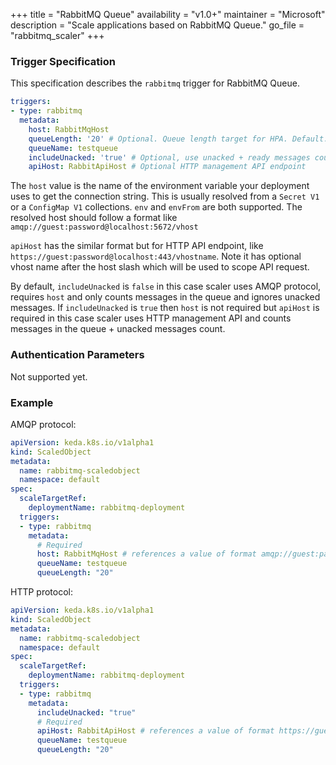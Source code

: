 +++
title = "RabbitMQ Queue"
availability = "v1.0+"
maintainer = "Microsoft"
description = "Scale applications based on RabbitMQ Queue."
go_file = "rabbitmq_scaler"
+++

### Trigger Specification

This specification describes the `rabbitmq` trigger for RabbitMQ Queue.

```yaml
triggers:
- type: rabbitmq
  metadata:
    host: RabbitMqHost
    queueLength: '20' # Optional. Queue length target for HPA. Default: 20 messages
    queueName: testqueue
    includeUnacked: 'true' # Optional, use unacked + ready messages count
    apiHost: RabbitApiHost # Optional HTTP management API endpoint
```

The `host` value is the name of the environment variable your deployment uses to get the connection string. This is usually resolved from a `Secret V1` or a `ConfigMap V1` collections. `env` and `envFrom` are both supported.  The resolved host should follow a format like `amqp://guest:password@localhost:5672/vhost`

`apiHost` has the similar format but for HTTP API endpoint, like `https://guest:password@localhost:443/vhostname`. Note it has optional vhost name after the host slash which will be used to scope API request.

By default, `includeUnacked` is `false` in this case scaler uses AMQP protocol, requires `host` and only counts messages in the queue and ignores unacked messages.
If `includeUnacked` is `true` then `host` is not required but `apiHost` is required in this case scaler uses HTTP management API and counts messages in the queue + unacked messages count.

### Authentication Parameters

Not supported yet.

### Example

AMQP protocol:

```yaml
apiVersion: keda.k8s.io/v1alpha1
kind: ScaledObject
metadata:
  name: rabbitmq-scaledobject
  namespace: default
spec:
  scaleTargetRef:
    deploymentName: rabbitmq-deployment
  triggers:
  - type: rabbitmq
    metadata:
      # Required
      host: RabbitMqHost # references a value of format amqp://guest:password@localhost:5672/vhost
      queueName: testqueue
      queueLength: "20"
```

HTTP protocol:

```yaml
apiVersion: keda.k8s.io/v1alpha1
kind: ScaledObject
metadata:
  name: rabbitmq-scaledobject
  namespace: default
spec:
  scaleTargetRef:
    deploymentName: rabbitmq-deployment
  triggers:
  - type: rabbitmq
    metadata:
      includeUnacked: "true"
      # Required
      apiHost: RabbitApiHost # references a value of format https://guest:password@localhost:443/vhostname
      queueName: testqueue
      queueLength: "20"
```
